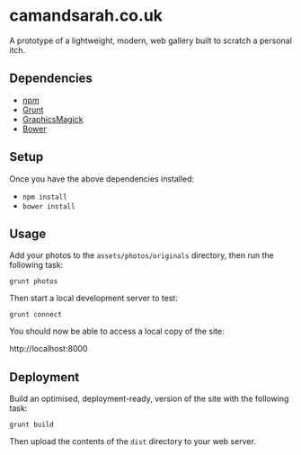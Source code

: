 # camandsarah.co.uk

A prototype of a lightweight, modern, web gallery built to scratch a personal itch.

## Dependencies

* [npm](https://www.npmjs.org/)
* [Grunt](http://gruntjs.com/)
* [GraphicsMagick](http://www.graphicsmagick.org/)
* [Bower](http://bower.io/)

## Setup

Once you have the above dependencies installed:

* `npm install`
* `bower install`

## Usage

Add your photos to the `assets/photos/originals` directory, then run the following task:

  `grunt photos`

Then start a local development server to test:

  `grunt connect`

You should now be able to access a local copy of the site:

  http://localhost:8000

## Deployment

Build an optimised, deployment-ready, version of the site with the following task:

  `grunt build`

Then upload the contents of the `dist` directory to your web server.
